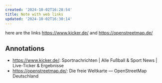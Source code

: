 ```yaml
---
created: '2024-10-02T16:28:54'
title: Note with web links
updated: '2024-10-02T16:30:14'
---
```


here are the links https://www.kicker.de/ and https://openstreetmap.de/

## Annotations

- <https://www.kicker.de/>: Sportnachrichten | Alle Fußball & Sport News | Live-Ticker & Ergebnisse
- <https://openstreetmap.de/>: Die freie Weltkarte — OpenStreetMap Deutschland